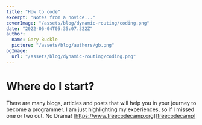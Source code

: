 ```yaml
---
title: "How to code"
excerpt: "Notes from a novice..."
coverImage: "/assets/blog/dynamic-routing/coding.png"
date: "2022-06-04T05:35:07.322Z"
author:
  name: Gary Buckle
  picture: "/assets/blog/authors/gb.png"
ogImage:
  url: "/assets/blog/dynamic-routing/coding.png"
---
```


# Where do I start?

There are many blogs, articles and posts that will help you in your journey to become a programmer. I am just highlighting my experiences, so if I missed one or two out. No Drama!
[https://www.freecodecamp.org][freecodecamp]
